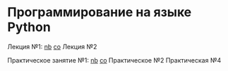 # Программирование на языке Python

Лекция №1:
[nb](https://nbviewer.jupyter.org/github/true-grue/kispython/blob/main/lect1.ipynb)
[co](https://colab.research.google.com/github/true-grue/kispython/blob/main/lect1.ipynb)
Лекция №2

Практическое занятие №1:
[nb](https://nbviewer.jupyter.org/github/true-grue/kispython/blob/main/pract1.ipynb)
[co](https://colab.research.google.com/github/true-grue/kispython/blob/main/pract1.ipynb)
Практическое №2
Практическая №4